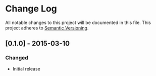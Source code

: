 # Change Log
All notable changes to this project will be documented in this file.
This project adheres to [Semantic Versioning](http://semver.org/).

## [0.1.0] - 2015-03-10
### Changed
- Initial release

